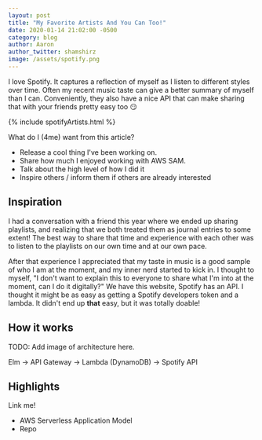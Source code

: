 ```yaml
---
layout: post
title: "My Favorite Artists And You Can Too!"
date: 2020-01-14 21:02:00 -0500
category: blog
author: Aaron
author_twitter: shamshirz
image: /assets/spotify.png
---
```


I love Spotify. It captures a reflection of myself as I listen to different styles over time. Often my recent music taste can give a better summary of myself than I can. Conveniently, they also have a nice API that can make sharing that with your friends pretty easy too 😏

<!--more-->

{% include spotifyArtists.html %}

What do I (4me) want from this article?

* Release a cool thing I've been working on.
* Share how much I enjoyed working with AWS SAM.
* Talk about the high level of how I did it
* Inspire others / inform them if others are already interested


## Inspiration

I had a conversation with a friend this year where we ended up sharing playlists, and realizing that we both treated them as journal entries to some extent! The best way to share that time and experience with each other was to listen to the playlists on our own time and at our own pace.

After that experience I appreciated that my taste in music is a good sample of who I am at the moment, and my inner nerd started to kick in. I thought to myself, "I don't want to explain this to everyone to share what I'm into at the moment, can I do it digitally?" We have this website, Spotify has an API. I thought it might be as easy as getting a Spotify developers token and a lambda. It didn't end up __that__ easy,  but it was totally doable!

## How it works

TODO: Add image of architecture here.

Elm -> API Gateway -> Lambda (DynamoDB) -> Spotify API

## Highlights

Link me!

* AWS Serverless Application Model
* Repo

